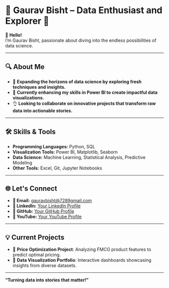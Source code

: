 # 🌟 Gaurav Bisht – Data Enthusiast and Explorer 🚀  

👋 **Hello!**  
I’m Gaurav Bisht, passionate about diving into the endless possibilities of data science.  

---

## 🔍 About Me  
- 👀 **Expanding the horizons of data science by exploring fresh techniques and insights.**  
- 🌱 **Currently enhancing my skills in Power BI to create impactful data visualizations.**  
- 👌 **Looking to collaborate on innovative projects that transform raw data into actionable stories.**  

---

## 🛠️ Skills & Tools  
- **Programming Languages:** Python, SQL  
- **Visualization Tools:** Power BI, Matplotlib, Seaborn  
- **Data Science:** Machine Learning, Statistical Analysis, Predictive Modeling  
- **Other Tools:** Excel, Git, Jupyter Notebooks  

---

## 🌐 Let's Connect  
- **📧 Email:** gauravbisht@7289gmail.com  
- **💼 LinkedIn:** [Your LinkedIn Profile](www.linkedin.com/in/gaurav-bisht-5ba740284)  
- **🌟 GitHub:** [Your GitHub Profile](github.com/Grav-D-Scientist-08/Python-for-Data-Science)
- **🤖 YouTube:** [Your YouTube Profile](http://www.youtube.com/@DataDojo779)

---

## 💡 Current Projects  
- 🚧 **Price Optimization Project**: Analyzing FMCG product features to predict optimal pricing.  
- 🌟 **Data Visualization Portfolio**: Interactive dashboards showcasing insights from diverse datasets.  

---



**“Turning data into stories that matter!”**  







